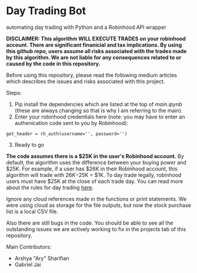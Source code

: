 # Day Trading Bot
automating day trading with Python and a Robinhood API wrapper

**DISCLAIMER:
This algorithm WILL EXECUTE TRADES on your robinhood account. There are significant finanicial and tax implications. By using this github repo, users assume all risks associated with the trades made by this algorithm. We are not liable for any consequences related to or caused by the code in this repository.**

Before using this repository, please read the following medium articles which describes the issues and risks associated with this project.

Steps:

1. Pip install the dependencies which are listed at the top of *main.ipynb* (these are always changing so that is why I am referring to the main).
2. Enter your robinhood credentials here (note: you may have to enter an authenication code sent to you by Robinhood):
  ```
  get_header = rh_auth(username='', password='')
  ```
3. Ready to go

**The code assumes there is a $25K in the user's Robinhood account.** By default, the algorithm uses the difference between your buying power and $25K. For example, if a user has $26K in their Robinhood account, this algorithm will trade with $26K-$25K = $1K. To day trade legally, robinhood users must have $25K at the close of each trade day. You can read more about the rules for day trading [here](https://robinhood.com/us/en/support/articles/pattern-day-trading/). 

Ignore any cloud references made in the functions or print statements. We were using cloud as storage for the file outputs, but now the stock purchase list is a local CSV file. 

Also there are still bugs in the code. You should be able to see all the outstanding issues we are actively working to fix in the projects tab of this repository. 

Main Contributors:
- Arshya "Ary" Sharifian
- Gabriel Jai




